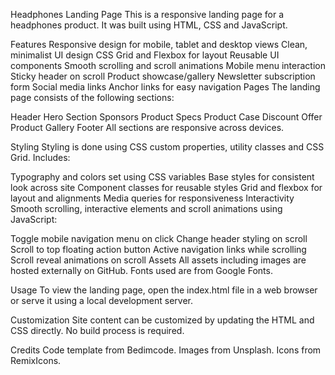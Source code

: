 Headphones Landing Page
This is a responsive landing page for a headphones product. It was built using HTML, CSS and JavaScript.

Features
Responsive design for mobile, tablet and desktop views
Clean, minimalist UI design
CSS Grid and Flexbox for layout
Reusable UI components
Smooth scrolling and scroll animations
Mobile menu interaction
Sticky header on scroll
Product showcase/gallery
Newsletter subscription form
Social media links
Anchor links for easy navigation
Pages
The landing page consists of the following sections:

Header
Hero Section
Sponsors
Product Specs
Product Case
Discount Offer
Product Gallery
Footer
All sections are responsive across devices.

Styling
Styling is done using CSS custom properties, utility classes and CSS Grid. Includes:

Typography and colors set using CSS variables
Base styles for consistent look across site
Component classes for reusable styles
Grid and flexbox for layout and alignments
Media queries for responsiveness
Interactivity
Smooth scrolling, interactive elements and scroll animations using JavaScript:

Toggle mobile navigation menu on click
Change header styling on scroll
Scroll to top floating action button
Active navigation links while scrolling
Scroll reveal animations on scroll
Assets
All assets including images are hosted externally on GitHub. Fonts used are from Google Fonts.

Usage
To view the landing page, open the index.html file in a web browser or serve it using a local development server.

Customization
Site content can be customized by updating the HTML and CSS directly. No build process is required.

Credits
Code template from Bedimcode. Images from Unsplash. Icons from RemixIcons.
